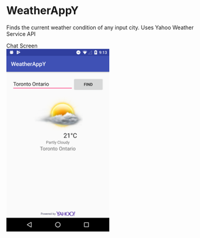 # WeatherAppY

Finds the current weather condition of any input city.
Uses Yahoo Weather Service API

Chat Screen <br>
<a href="url">
<img src="https://github.com/MiceXx/WeatherAppY/blob/master/Screenshot_20170706-211333.png " height="480" width="270" >
<br></a>
